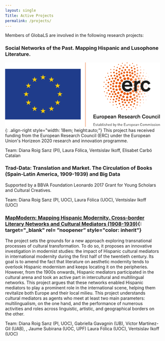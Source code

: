 ```yaml
---
layout: single
Title: Active Projects
permalink: /projects/
---
```

Members of GlobaLS are involved in the following research projects:

### Social Networks of the Past. Mapping Hispanic and Lusophone Literature.


 ![European Research Council](/assets/images/logo-eu-erc.png){: .align-right style="width: 18em; height:auto;"}
This project has received funding from the European Research Council (ERC) under the European Union's Horizeon 2020 research and innovation programme.

 Team: Diana Roig Sanz (PI), Laura Fólica, Ventsislav Ikoff, Elisabet Carbó Catalan

### Trad-Data: Translation and Market. The Circulation of Books (Spain-Latin America, 1909-1939) and Big Data
Supported by a BBVA Foundation Leonardo 2017 Grant for Young Scholars and Cultural Creatives.  

Team: Diana Roig Sanz (PI, UOC), Laura Fólica (UOC), Ventsislav Ikoff (UOC)

### [MapModern: Mapping Hispanic Modernity. Cross-border Literary Networks and Cultural Mediators (1908-1939)](https://mapmodern.wordpress.com/){: target="_blank" rel= ”noopener” style="color: inherit"}

   The project sets the grounds for a new approach exploring transnational processes of cultural transformation. To do so, it proposes an innovative investigation in modernist studies: the impact of Hispanic cultural mediators in international modernity during the first half of the twentieth century. Its goal is to amend the fact that literature on aesthetic modernity tends to overlook Hispanic modernism and keeps locating it on the peripheries. However, from the 1900s onwards, Hispanic mediators participated in the cultural arena and took an active part in intercultural and multilingual networks. This project argues that these networks enabled Hispanic mediators to play a prominent role in the international scene, helping them revitalize both Europe and their local milieu. This project understands cultural mediators as agents who meet at least two main parameters: multilingualism, on the one hand, and the performance of numerous activities and roles across linguistic, artistic, and geographical borders on the other.

   Team: Diana Roig Sanz (PI, UOC), Gabriella Gavagnin (UB), Víctor Martínez-Gil (UAB), , Jaume Subirana (UOC, UPF) Laura Fólica (UOC), Ventsislav Ikoff (UOC)
